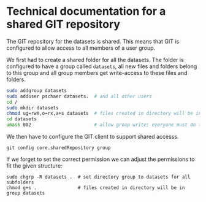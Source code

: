# Technical documentation for a shared GIT repository

The GIT repository for the datasets is shared. This means that GIT is configured to allow access to all members of a user group.

We first had to create a shared folder for all the datasets. The folder is configured to have a group called `datasets`, all new files and folders belong to this group and all group members get write-access to these files and folders.

```bash
sudo addgroup datasets
sudo adduser pschaer datasets.  # and all other users
cd /
sudo mkdir datasets
chmod ug=rwX,o=rx,a+s datasets  # files created in directory will be in group datasets
cd datasets
umask 002                       # allow group write; everyone must do this
```

We then have to configure the GIT client to support shared accesss.

```
git config core.sharedRepository group
```

If we forget to set the correct permission we can adjust the permissions to fit the given structure:
```
sudo chgrp -R datasets .  # set directory group to datasets for all subfolders            
chmod g+s .               # files created in directory will be in group datasets
